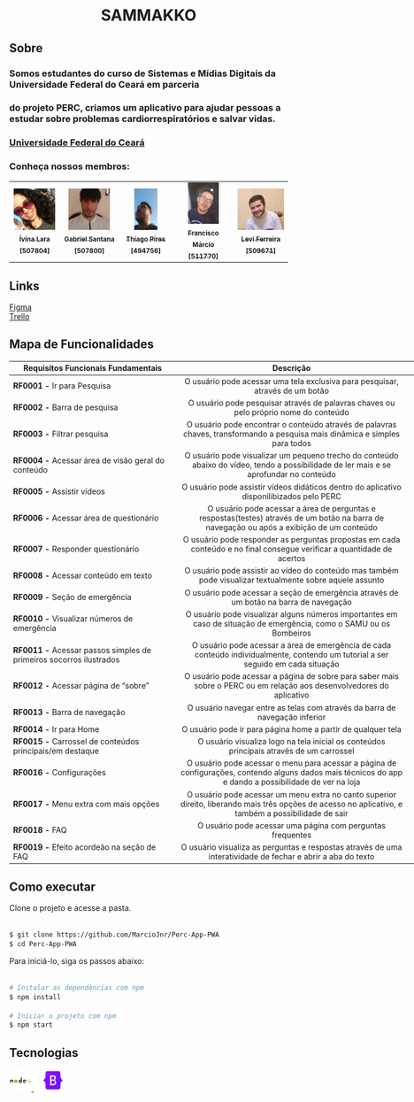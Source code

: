 <h1 align="center">SAMMAKKO</h1>

## Sobre
### Somos estudantes do curso de Sistemas e Mídias Digitais da Universidade Federal do Ceará em parceria <br/>
### do projeto PERC, criamos um aplicativo para ajudar pessoas a estudar sobre problemas cardiorrespiratórios e salvar vidas.<br/>
### [Universidade Federal do Ceará](https://www.ufc.br/)
### Conheça nossos membros:
<table>
  <tr>
     <td align="center">
      <a target="_blank" href="#">
        <img src="Assets/images/ivina.jpg" alt="Ívina Lara"
          style="object-fit: cover; width="75px" height="75px" /><br/>
        <sub><b>Ívina Lara [507804]</b></sub>
      </a><br/>
     </td>
     <td align="center">
      <a target="_blank" href="#">
        <img src="Assets/images/gabriel.jpg" alt="Gabriel Santana"
          style="object-fit: cover; width="75px" height="75px" /><br/>
        <sub><b>Gabriel Santana [507800]</b></sub>
      </a><br/>
     </td>
     <td align="center">
      <a target="_blank" href="#">
        <img src="Assets/images/thiago.jpeg" alt="Thiago Pires"
          style="object-fit: cover; width="75px" height="75px" /><br/>
        <sub><b>Thiago Pires [494756]</b></sub>
      </a><br/>
     </td>
     <td align="center">
      <a target="_blank" href="#">
        <img src="Assets/images/marcio.jpeg" alt="Francisco Márcio"
          style="object-fit: cover; width="75px" height="75px" /><br/>
        <sub><b>Francisco Márcio [511770]</b></sub>
      </a><br/>
     </td>
    <td align="center">
      <a target="_blank" href="#">
        <img src="Assets/images/levi.jpeg" alt="Levi Ferreira"
          style="object-fit: cover; width="75px" height="75px" /><br/>
        <sub><b>Levi Ferreira [509671]</b></sub>
      </a><br/>
     </td>
  </tr>
</table>

## Links
[Figma](https://www.figma.com/file/eb65Qsro2VS68Vbgxm3c0r/Projeto-Integrado-I%2F-Trabalho-SMD-E-MEDICINA?node-id=0%3A1)<br>
[Trello](https://trello.com/b/rC838nsZ/samakko-team)<br>

## Mapa de Funcionalidades
<!-- <style type="text/css">
.tg  {border-collapse:collapse;border-spacing:0;}
.tg td{border-color:black;border-style:solid;border-width:1px;font-family:Arial, sans-serif;font-size:14px;
  overflow:hidden;padding:10px 5px;word-break:normal;}
.tg th{border-color:black;border-style:solid;border-width:1px;font-family:Arial, sans-serif;font-size:14px;
  font-weight:normal;overflow:hidden;padding:10px 5px;word-break:normal;}
.tg .tg-c3ow{border-color:inherit;text-align:center;vertical-align:top}
.tg .tg-0pky{border-color:inherit;text-align:left;vertical-align:top}
.tg .tg-0lax{text-align:left;vertical-align:top}
</style> -->
<table class="tg" style="table-layout: fixed; width: 1009px">
  <colgroup>
  <col style="width: 325px">
  <col style="width: 454px">
  <col style="width: 230px">
  </colgroup>
  <thead>
    <tr>
      <th class="tg-c3ow"><span style="text-align: center; font-weight:bold">Requisitos Funcionais Fundamentais</span></th>
      <th class="tg-c3ow"><span style="text-align: center; font-weight:bold">Descrição</span></th>
      <th class="tg-c3ow"><span style="text-align: center; font-weight:bold">Codificação</span></th>
      <th class="tg-c3ow"><span style="text-align: center; font-weight:bold">Situação</span></th>
    </tr>
  </thead>
  <tbody>
     <tr>
      <td class="tg-0lax"><span style="font-weight:bold">RF0001 -</span> Ir para Pesquisa</td>
      <td class="tg-0lax" style="text-align: center;">O usuário pode acessar uma tela exclusiva para pesquisar, através de um botão</td>
      <td class="tg-c3ow" style="text-align: center;"><a target="_blank" href="https://github.com/MarcioJnr/Perc-App-PWA/blob/main/page-pesquisa.html" target="_blank" rel="noopener noreferrer">código</a></td>
      <td class="tg-0lax" style="text-align: center;">Feito</td>
    </tr>
    <tr>
      <td class="tg-0lax"><span style="font-weight:bold">RF0002 -</span> Barra de pesquisa</td>
      <td class="tg-0lax" style="text-align: center;">O usuário pode pesquisar através de palavras chaves ou pelo próprio nome do conteúdo</td>
      <td class="tg-c3ow" style="text-align: center;"><a target="_blank" href="https://github.com/MarcioJnr/Perc-App-PWA/blob/main/page-pesquisa.html" target="_blank" rel="noopener noreferrer">código</a></td>
      <td class="tg-0lax" style="text-align: center;">Feito</td>
    </tr>  
    <tr>
      <td class="tg-0lax"><span style="font-weight:bold">RF0003 -</span> Filtrar pesquisa</td>
      <td class="tg-0lax" style="text-align: center;">O usuário pode encontrar o conteúdo através de palavras chaves, transformando a pesquisa mais dinâmica e simples para todos</td>
      <td class="tg-c3ow" style="text-align: center;"><a target="_blank" href="https://github.com/MarcioJnr/Perc-App-PWA/blob/main/search.js" target="_blank" rel="noopener noreferrer">código</a></td>
      <td class="tg-0lax" style="text-align: center;">Feito</td>
    </tr>
    <tr>
    <td class="tg-0lax"><span style="font-weight:bold">RF0004 -</span> Acessar área de visão geral do conteúdo</td>
      <td class="tg-0lax" style="text-align: center;">O usuário pode visualizar um pequeno trecho do conteúdo abaixo do vídeo, tendo a possibilidade de ler mais e se aprofundar no conteúdo</td>
      <td class="tg-c3ow" style="text-align: center;"><a target="_blank" href="https://github.com/MarcioJnr/Perc-App-PWA/blob/main/page-conteudo-blslactente.html" target="_blank" rel="noopener noreferrer">código</a></td>
      <td class="tg-0lax" style="text-align: center;">Feito</td>
    </tr>
    <tr>
    <td class="tg-0lax"><span style="font-weight:bold">RF0005 -</span> Assistir vídeos</td>
      <td class="tg-0lax" style="text-align: center;">O usuário pode assistir vídeos didáticos dentro do aplicativo disponilibizados pelo PERC</td>
      <td class="tg-c3ow" style="text-align: center;"><a target="_blank" href="https://github.com/MarcioJnr/Perc-App-PWA/blob/main/page-conteudo-blslactente.html" target="_blank" rel="noopener noreferrer">código</a></td>
      <td class="tg-0lax" style="text-align: center;">Feito</td>
    </tr>
    <tr>
    <td class="tg-0lax"><span style="font-weight:bold">RF0006 -</span> Acessar área de questionário</td>
      <td class="tg-0lax" style="text-align: center;">O usuário pode acessar a área de perguntas e respostas(testes) através de um botão na barra de navegação ou após a exibição de um conteúdo</td>
      <td class="tg-c3ow" style="text-align: center;"><a target="_blank" href="https://github.com/MarcioJnr/Perc-App-PWA/blob/main/page-testes.html" target="_blank" rel="noopener noreferrer">código</a></td>
      <td class="tg-0lax" style="text-align: center;">Feito</td>
    </tr>
    <tr>
    <td class="tg-0lax"><span style="font-weight:bold">RF0007 -</span> Responder questionário</td>
      <td class="tg-0lax" style="text-align: center;">O usuário pode responder as perguntas propostas em cada conteúdo e no final consegue verificar a quantidade de acertos</td>
      <td class="tg-c3ow" style="text-align: center;"><a target="_blank" href="https://github.com/MarcioJnr/Perc-App-PWA/blob/main/page-testes.html" target="_blank" rel="noopener noreferrer">código</a></td>
      <td class="tg-0lax" style="text-align: center;">Feito</td>
    </tr>
    <tr>
    <td class="tg-0lax"><span style="font-weight:bold">RF0008 -</span> Acessar conteúdo em texto</td>
      <td class="tg-0lax" style="text-align: center;">O usuário pode assistir ao vídeo do conteúdo mas também pode visualizar textualmente sobre aquele assunto</td>
      <td class="tg-c3ow" style="text-align: center;"><a target="_blank" href="https://github.com/MarcioJnr/Perc-App-PWA/blob/main/page-conteudo-blslactente.html" target="_blank" rel="noopener noreferrer">código</a></td>
      <td class="tg-0lax" style="text-align: center;">Feito</td>
    </tr>
    <tr>
    <td class="tg-0lax"><span style="font-weight:bold">RF0009 -</span> Seção de emergência</td>
      <td class="tg-0lax" style="text-align: center;">O usuário pode acessar a seção de emergência através de um botão na barra de navegação</td>
      <td class="tg-c3ow" style="text-align: center;"><a target="_blank" href="https://github.com/MarcioJnr/Perc-App-PWA/blob/main/page-emergencia.html" target="_blank" rel="noopener noreferrer">código</a></td>
      <td class="tg-0lax" style="text-align: center;">Feito</td>
    </tr>
    <tr>
    <td class="tg-0lax"><span style="font-weight:bold">RF0010 -</span> Visualizar números de emergência</td>
      <td class="tg-0lax" style="text-align: center;">O usuário pode visualizar alguns números importantes em caso de situação de emergência, como o SAMU ou os Bombeiros</td>
      <td class="tg-c3ow" style="text-align: center;"><a target="_blank" href="https://github.com/MarcioJnr/Perc-App-PWA/blob/main/page-emergencia.html" target="_blank" rel="noopener noreferrer">código</a></td>
      <td class="tg-0lax" style="text-align: center;">Feito</td>
    </tr>
    <tr>
    <td class="tg-0lax"><span style="font-weight:bold">RF0011 -</span> Acessar passos simples de primeiros socorros ilustrados</td>
      <td class="tg-0lax" style="text-align: center;">O usuário pode acessar a área de emergência de cada conteúdo individualmente, contendo um tutorial a ser seguido em cada situação</td>
      <td class="tg-c3ow" style="text-align: center;"><a target="_blank" href="https://github.com/MarcioJnr/Perc-App-PWA/blob/main/page-emergencia.html" target="_blank" rel="noopener noreferrer">código</a></td>
      <td class="tg-0lax" style="text-align: center;">Feito</td>
    </tr>
    <td class="tg-0lax"><span style="font-weight:bold">RF0012 -</span> Acessar página de “sobre”</td>
      <td class="tg-0lax" style="text-align: center;">O usuário pode acessar a página de sobre para saber mais sobre o PERC ou em relação aos desenvolvedores do aplicativo</td>
      <td class="tg-c3ow" style="text-align: center;"><a target="_blank" href="https://github.com/MarcioJnr/Perc-App-PWA/blob/main/page-sobre.html" target="_blank" rel="noopener noreferrer">código</a></td>
      <td class="tg-0lax" style="text-align: center;">Feito</td>
    </tr>
    <tr>
      <td class="tg-0lax"><span style="font-weight:bold">RF0013 -</span> Barra de navegação</td>
      <td class="tg-0lax" style="text-align: center;">O usuário navegar entre as telas com através da barra de navegação inferior</td>
      <td class="tg-c3ow" style="text-align: center;"><a target="_blank" href="https://github.com/MarcioJnr/Perc-App-PWA/blob/main/Assets/styles/nav.css" target="_blank" rel="noopener noreferrer">código</a></td>
      <td class="tg-0lax" style="text-align: center;">Feito</td>
    </tr>
     <tr>
      <td class="tg-0pky"><span style="font-weight:bold">RF0014 -</span> Ir para Home</td>
      <td class="tg-c3ow" style="text-align: center;">O usuário pode ir para página home a partir de qualquer tela</td>
      <td class="tg-c3ow" style="text-align: center;"><a target="_blank" href="https://github.com/MarcioJnr/Perc-App-PWA/blob/main/index.html" target="_blank" rel="noopener noreferrer">código</a></td>
     <td class="tg-0lax" style="text-align: center;">Feito</td>
    </tr>
    <tr>
      <td class="tg-0pky"><span style="font-weight:bold">RF0015 -</span> Carrossel de conteúdos principais/em destaque</td>
      <td class="tg-c3ow" style="text-align: center;">O usuário visualiza logo na tela inicial os conteúdos principais através de um carrossel</td>
      <td class="tg-c3ow" style="text-align: center;"><a target="_blank" href="https://github.com/MarcioJnr/Perc-App-PWA/blob/main/index.html" target="_blank" rel="noopener noreferrer">código</a></td>
      <td class="tg-0lax" style="text-align: center;">Feito</td>
    </tr>
    <tr>
      <td class="tg-0pky"><span style="font-weight:bold">RF0016 -</span> Configurações</td>
      <td class="tg-c3ow" style="text-align: center;">O usuário pode acessar o menu para acessar a página de configurações, contendo alguns dados mais técnicos do app e dando a possibilidade de ver na loja</td>
      <td class="tg-c3ow" style="text-align: center;"><a target="_blank" href="https://github.com/MarcioJnr/Perc-App-PWA/blob/main/page-configuracoes.html" target="_blank" rel="noopener noreferrer">código</a></td>
      <td class="tg-0lax" style="text-align: center;">Feito</td>
    </tr>
    <tr>
      <td class="tg-0pky"><span style="font-weight:bold">RF0017 -</span> Menu extra com mais opções</td>
      <td class="tg-c3ow" style="text-align: center;">O usuário pode acessar um menu extra no canto superior direito, liberando mais três opções de acesso no aplicativo, e também a possibilidade de sair</td>
      <td class="tg-c3ow" style="text-align: center;"><a target="_blank" href="https://github.com/MarcioJnr/Perc-App-PWA/blob/main/index.html" target="_blank" rel="noopener noreferrer">código</a></td>
      <td class="tg-0lax" style="text-align: center;">Feito</td>
    </tr>
    <tr>
      <td class="tg-0pky"><span style="font-weight:bold">RF0018 - </span>FAQ</td>
      <td class="tg-0pky" style="text-align: center;">O usuário pode acessar uma página com perguntas frequentes</td>
      <td class="tg-c3ow" style="text-align: center;"><a target="_blank" href="https://github.com/MarcioJnr/Perc-App-PWA/blob/main/page-faq.html" target="_blank" rel="noopener noreferrer">código</a></td>
      <td class="tg-0lax" style="text-align: center;">Feito</td>
    </tr>
    <tr>
      <td class="tg-0pky"><span style="font-weight:bold">RF0019 - </span>Efeito acordeão na seção de FAQ</td>
      <td class="tg-0pky" style="text-align: center;">O usuário visualiza as perguntas e respostas através de uma interatividade de fechar e abrir a aba do texto</td>
      <td class="tg-c3ow" style="text-align: center;"><a target="_blank" href="https://github.com/MarcioJnr/Perc-App-PWA/blob/main/page-faq.html" target="_blank" rel="noopener noreferrer">código</a></td>
      <td class="tg-0lax" style="text-align: center;">Feito</td>
    </tr>
  </tbody>
</table>

## Como executar

Clone o projeto e acesse a pasta.

```bash

$ git clone https://github.com/MarcioJnr/Perc-App-PWA
$ cd Perc-App-PWA

```

Para iniciá-lo, siga os passos abaixo:

```bash

# Instalar as dependências com npm
$ npm install

# Iniciar o projeto com npm
$ npm start

```




## Tecnologias
<p align="left">
  <a href="https://nodejs.org" target="_blank" rel="noreferrer" style="margin-right: 15px;">
    <img src="https://raw.githubusercontent.com/devicons/devicon/master/icons/nodejs/nodejs-original-wordmark.svg" alt="nodejs" width="40" height="40" />
  </a>
  <a href="https://getbootstrap.com" target="_blank" rel="noreferrer" style="margin-right: 15px;">
    <img src="Assets/images/bootstrap-icon.png" alt="bootstrap" width="40" height="40" />
  </a>
</p>
